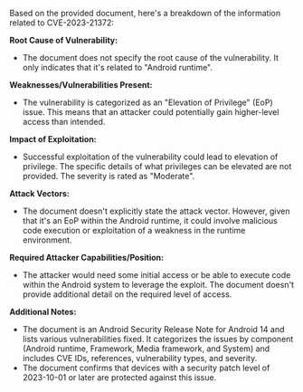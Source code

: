 Based on the provided document, here's a breakdown of the information related to CVE-2023-21372:

**Root Cause of Vulnerability:**
- The document does not specify the root cause of the vulnerability. It only indicates that it's related to "Android runtime".

**Weaknesses/Vulnerabilities Present:**
- The vulnerability is categorized as an "Elevation of Privilege" (EoP) issue. This means that an attacker could potentially gain higher-level access than intended.

**Impact of Exploitation:**
- Successful exploitation of the vulnerability could lead to elevation of privilege. The specific details of what privileges can be elevated are not provided. The severity is rated as "Moderate".

**Attack Vectors:**
- The document doesn't explicitly state the attack vector. However, given that it's an EoP within the Android runtime, it could involve malicious code execution or exploitation of a weakness in the runtime environment.

**Required Attacker Capabilities/Position:**
- The attacker would need some initial access or be able to execute code within the Android system to leverage the exploit. The document doesn't provide additional detail on the required level of access.

**Additional Notes:**
- The document is an Android Security Release Note for Android 14 and lists various vulnerabilities fixed. It categorizes the issues by component (Android runtime, Framework, Media framework, and System) and includes CVE IDs, references, vulnerability types, and severity.
- The document confirms that devices with a security patch level of 2023-10-01 or later are protected against this issue.